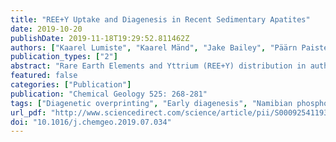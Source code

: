 ```yaml
---
title: "REE+Y Uptake and Diagenesis in Recent Sedimentary Apatites"
date: 2019-10-20
publishDate: 2019-11-18T19:29:52.811462Z
authors: ["Kaarel Lumiste", "Kaarel Mänd", "Jake Bailey", "Päärn Paiste", "Liisa Lang", "Aivo Lepland", "Kalle Kirsimäe"]
publication_types: ["2"]
abstract: "Rare Earth Elements and Yttrium (REE+Y) distribution in authigenic phases are frequently used as proxies for reconstructing past seawater conditions. Sedimentary apatite precipitates near the sediment-water interface and is therefore capable of recording the REE+Y composition of the overlying water column. While the overprinting of primary REE+Y signal during late stage diagenesis is a widely known phenomenon, less is known about early diagenetic effects. In this study, we investigate the REE+Y distribution in Recent sedimentary apatites found on the Namibian shelf using in situ mapping by laser ablation inductively coupled plasma mass spectrometry (LA-ICP-MS). The Namibian phosphorite deposits consist of reworked and redeposited pelletal apatitic grains, ranging from Miocene to Pleistocene in age, and pristine concretionary apatitic grains that formed during Pleistocene to Recent. The results of this study show that the REE+Y signatures of pelletal and concretionary apatitic grains are different with both types showing intragranular variability and differences between grain centers and rims. The REE+Y are concentrated in the external part of the apatitic grains, forming a 10–20 μm wide “enrichment zone”. While the central parts of apatitic grains are low in REE+Y (∑REE+Y $<$ 450 mg/kg), the external layers can reach ∑REE+Y concentrations as high as 4100 mg/kg. REE+Y patterns from the center of Recent concretionary apatitic grains are similar to the REE+Y distribution of modern seawater. Enriched rims of Recent concretionary apatitic grains as well as pelletal grains have lost the characteristic modern seawater features: negative Ce-anomaly and high Y/Ho ratio. The REE+Y patterns of these enrichment zones indicate REE+Y scavenging from suboxic-sulfidic pore water after burial or during precipitation at the fluctuating redoxcline. It is evident that REE+Y patterns in bulk digests of authigenic apatite cannot be relied on to record paleoseawater characteristics. Micro-scale REE+Y analyses of apatitic grains can, however, reveal aspects of their diagenetic histories."
featured: false
categories: ["Publication"]
publication: "Chemical Geology 525: 268-281"
tags: ["Diagenetic overprinting", "Early diagenesis", "Namibian phosphorites", "Rare Earth Elements", "REE+Y", "Sedimentary apatite"]
url_pdf: "http://www.sciencedirect.com/science/article/pii/S0009254119303602"
doi: "10.1016/j.chemgeo.2019.07.034"
---
```


